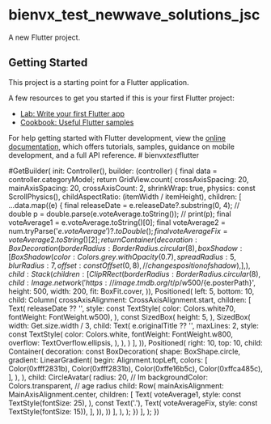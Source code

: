 # bienvx_test_newwave_solutions_jsc

A new Flutter project.

## Getting Started

This project is a starting point for a Flutter application.

A few resources to get you started if this is your first Flutter project:

- [Lab: Write your first Flutter app](https://docs.flutter.dev/get-started/codelab)
- [Cookbook: Useful Flutter samples](https://docs.flutter.dev/cookbook)

For help getting started with Flutter development, view the
[online documentation](https://docs.flutter.dev/), which offers tutorials,
samples, guidance on mobile development, and a full API reference.
#   b i e n v x _ t e s t _ f l u t t e r 
 
 

#GetBuilder<Controller>(
init: Controller(),
builder: (controller) {
final data = controller.categoryModel;
return GridView.count(
crossAxisSpacing: 20,
mainAxisSpacing: 20,
crossAxisCount: 2,
shrinkWrap: true,
physics: const ScrollPhysics(),
childAspectRatio: (itemWidth / itemHeight),
children: [
...data.map((e) {
final releaseDate = e.releaseDate?.substring(0, 4);
// double p = double.parse(e.voteAverage.toString());
// print(p);
final voteAverage1 = e.voteAverage.toString()[0];
final voteAverage2 = num.tryParse('${e.voteAverage}')?.toDouble();
final voteAverageFix = voteAverage2.toString()[2];
return Container(
decoration: BoxDecoration(
borderRadius: BorderRadius.circular(8),
boxShadow: [
BoxShadow(
color: Colors.grey.withOpacity(0.7),
spreadRadius: 5,
blurRadius: 7,
offset: const Offset(
0, 8), // changes position of shadow
),
],
),
child: Stack(
children: [
ClipRRect(
borderRadius: BorderRadius.circular(8),
child: Image.network(
'https://image.tmdb.org/t/p/w500/${e.posterPath}',
height: 500,
width: 200,
fit: BoxFit.cover,
)),
Positioned(
left: 5,
bottom: 10,
child: Column(
crossAxisAlignment:
CrossAxisAlignment.start,
children: [
Text(
releaseDate ?? '',
style: const TextStyle(
color: Colors.white70,
fontWeight: FontWeight.w500),
),
const SizedBox(
height: 5,
),
SizedBox(
width: Get.size.width / 3,
child: Text(
e.originalTitle ?? '',
maxLines: 2,
style: const TextStyle(
color: Colors.white,
fontWeight: FontWeight.w800,
overflow: TextOverflow.ellipsis,
),
),
)
],
)),
Positioned(
right: 10,
top: 10,
child: Container(
decoration: const BoxDecoration(
shape: BoxShape.circle,
gradient: LinearGradient(
begin: Alignment.topLeft,
colors: [
Color(0xfff2831b),
Color(0xfff2831b),
Color(0xffe16b5c),
Color(0xffca485c),
],
),
),
child: CircleAvatar(
radius: 20, // Im
backgroundColor: Colors.transparent,
// age radius
child: Row(
mainAxisAlignment:
MainAxisAlignment.center,
children: [
Text(
voteAverage1,
style: const TextStyle(fontSize: 25),
),
const Text('.'),
Text( voteAverageFix,
style:
const TextStyle(fontSize: 15)),
],
)),
))
],
),
);
})
],
);
})